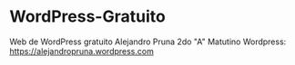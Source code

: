 # WordPress-Gratuito
Web de WordPress gratuito 
Alejandro Pruna
2do "A" Matutino
Wordpress: https://alejandropruna.wordpress.com
